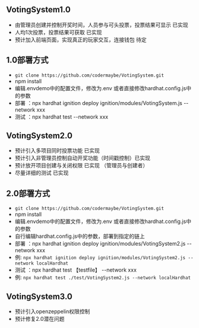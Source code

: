 
## VotingSystem1.0
- 由管理员创建并控制开奖时间，人员参与可头投票，投票结果可显示  已实现
- 人均1次投票，投票结果可获取 已实现
- 预计加入前端页面，实现真正的玩家交互，连接钱包  待定

## 1.0部署方式
- `git clone https://github.com/codermaybe/VotingSystem.git`
- npm install
- 编辑.envdemo中的配置文件，修改为.env 或者直接修改hardhat.config.js中的参数
- 部署 ：npx hardhat ignition deploy ignition/modules/VotingSystem.js --network xxx
- 测试 ：npx hardhat test --network xxx

## VotingSystem2.0
- 预计引入多项目同时投票功能  已实现
- 预计引入非管理员控制自动开奖功能（时间戳控制）已实现
- 预计放开项目创建与关闭权限 已实现 （管理员与创建者）
- 尽量详细的测试 已实现

## 2.0部署方式
-  `git clone https://github.com/codermaybe/VotingSystem.git`
- npm install
- 编辑.envdemo中的配置文件，修改为.env 或者直接修改hardhat.config.js中的参数
- 自行编辑hardhat.config.js中的参数，部署到指定的链上
- 部署 ：npx hardhat ignition deploy ignition/modules/VotingSystem2.js --network xxx
- 例: `npx hardhat ignition deploy ignition/modules/VotingSystem2.js --network localHardhat`
- 测试 ：npx hardhat test 【testfile】 --network xxx
-  例: `npx hardhat test ./test/VotingSystem2.js --network localHardhat `

## VotingSystem3.0
- 预计引入openzeppelin权限控制
- 预计修复2.0潜在问题

  